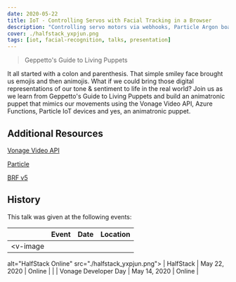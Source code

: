 ```yaml
---
date: 2020-05-22
title: IoT - Controlling Servos with Facial Tracking in a Browser
description: "Controlling servo motors via webhooks, Particle Argon boards, JavaScript and facial tracking."
cover: ./halfstack_yxpjun.png
tags: [iot, facial-recognition, talks, presentation]
---
```


> Geppetto's Guide to Living Puppets

It all started with a colon and parenthesis. That simple smiley face brought us emojis 
and then animojis. What if we could bring those digital representations of our tone & 
sentiment to life in the real world? Join us as we learn from Geppetto's Guide to 
Living Puppets and build an animatronic puppet that mimics our movements using the 
Vonage Video API, Azure Functions, Particle IoT devices and yes, an animatronic puppet.

## Additional Resources

<a href="https://www.vonage.com/communications-apis/video/" target="_blank">Vonage Video API</a>

<a href="https://www.particle.io/" target="_blank">Particle</a>

<a href="https://github.com/Tastenkunst/brfv5-browser" target="_blank">BRF v5</a>

## History

This talk was given at the following events:

| | Event | Date | Location |
| --- | --- | --- | --- |
| <v-image
  alt="HalfStack Online"
 src="./halfstack_yxpjun.png"></v-image> | HalfStack | May 22, 2020 | Online |
| <v-image
  alt="DNN Summit - Orlando"
 src="./vondev_i1qjlr.png"></v-image> | Vonage Developer Day | May 14, 2020 | Online |

